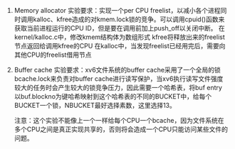 
1. Memory allocator
    实验要求：实现一个per CPU freelist，以减小各个进程同时调用kalloc、kfree造成的对kmem.lock锁的竞争。可以调用cpuid()函数来获取当前进程运行的CPU ID，但是要在调用前加上push_off以关闭中断。
    在kernel/kalloc.c中，修改kmem结构体为数组形式
    kfree将释放出来的freelist节点返回给调用kfree的CPU
    在kalloc中，当发现freelist已经用完后，需要向其他CPU的freelist借用节点

2. Buffer cache
    实验要求：xv6文件系统的buffer cache采用了一个全局的锁bcache.lock来负责对buffer cache进行读写保护，当xv6执行读写文件强度较大的任务时会产生较大的锁竞争压力，因此需要一个哈希表，将buf entry以buf.blockno为键哈希映射到这个哈希表的不同的BUCKET中，给每个BUCKET一个锁，NBUCKET最好选择素数，这里选择13。

    注意：这个实验不能像上一个一样给每个CPU一个bcache，因为文件系统在多个CPU之间是真正实现共享的，否则将会造成一个CPU只能访问某些文件的问题。

    